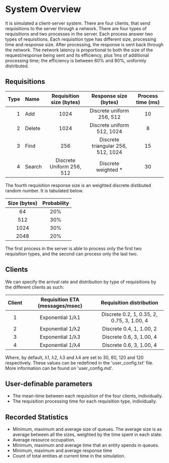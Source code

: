 System Overview
===============

It is simulated a client-server system.
There are four clients, that send requisitions to the server through a network.
There are four types of requisitions and two processes in the server.
Each process answer two types of requisitions.
Each requisition type has different size, processing time and response size.
After processing, the response is sent back through the network.
The network latency is proportional to both the size of the request/response
being sent and its efficiency,
plus 1ms of additional processing time;
the efficiency is between 60% and 80%, uniformly distributed.

Requisitions
-----------

| Type |  Name  |  Requisition size (bytes)  |        Response size (bytes)       | Process time (ms) |
|-----:|:-------|:--------------------------:|:----------------------------------:|:-----------------:|
| 1    | Add    |           1024             |      Discrete uniform 256, 512     |         10        |
| 2    | Delete |           1024             |      Discrete uniform 512, 1024    |          8        |
| 3    | Find   |           256              | Discrete triangular 256, 512, 1024 |         15        |
| 4    | Search | Discrete Uniform 256, 512  |        Discrete weighted *         |         30        |

The fourth requisition response size is an weighted discrete distibuted random
number. It is tabulated below.

| Size (bytes) | Probability |
|:------------:|:-----------:|
|       64     |    20%      |
|      512     |    30%      |
|     1024     |    30%      |
|     2048     |    20%      |

The first process in the server is able to process only the first two
requisition types, and the second can process only the last two.

Clients
-------

We can specify the arrival rate and distribution by type of requisitions 
by the different clients as such:

| Client |  Requisition ETA (messages/msec)  |          Requisition distribution          |
|:------:|:---------------------------------:|:------------------------------------------:|
| 1      | Exponential 1/λ1                  | Discrete 0.2, 1, 0.35, 2, 0.75, 3, 1.00, 4 |
| 2      | Exponential 1/λ2                  | Discrete 0.4, 1, 1.00, 2                   |
| 3      | Exponential 1/λ3                  | Discrete 0.6, 3, 1.00, 4                   |
| 4      | Exponential 1/λ4                  | Discrete 0.6, 3, 1.00, 4                   |

Where, by default, λ1, λ2, λ3 and λ4 are set to 30, 60, 120 and 120 respectively. 
These values can be redefined in the 'user_config.txt' file. More information can
be found on 'user_config.md'.

User-definable parameters
-------------------------

-   The mean-time between each requisition of the four clients, individually.
-   The requisition processing time for each requisition type, individually.

Recorded Statistics
-------------------

-   Minimum, maximum and average size of queues.
    The average size is as average between all the sizes, weighted by
    the time spent in each state.
-   Average resource occupation.
-   Minimum, maximum and average time that an entity spends in queues.
-   Minimum, maximum and average response time
-   Count of total entities at current time in the simulation.
